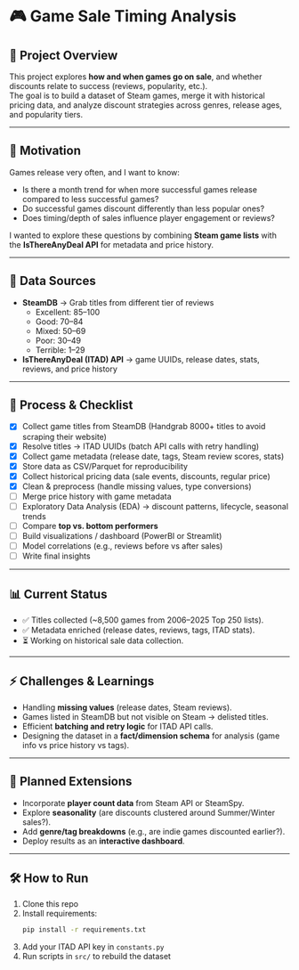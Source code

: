 # 🎮 Game Sale Timing Analysis

## 📌 Project Overview
This project explores **how and when games go on sale**, and whether discounts relate to success (reviews, popularity, etc.).  
The goal is to build a dataset of Steam games, merge it with historical pricing data, and analyze discount strategies across genres, release ages, and popularity tiers.

---

## 🚀 Motivation
Games release very often, and I want to know:
- Is there a month trend for when more successful games release compared to less successful games?
- Do successful games discount differently than less popular ones?  
- Does timing/depth of sales influence player engagement or reviews?  

I wanted to explore these questions by combining **Steam game lists** with the **IsThereAnyDeal API** for metadata and price history.

---

## 📂 Data Sources
- **SteamDB** → Grab titles from different tier of reviews
    - Excellent: 85–100
    - Good: 70–84
    - Mixed: 50–69
    - Poor: 30–49
    - Terrible: 1–29
- **IsThereAnyDeal (ITAD) API** → game UUIDs, release dates, stats, reviews, and price history  

---

## 🔄 Process & Checklist
- [x] Collect game titles from SteamDB (Handgrab 8000+ titles to avoid scraping their website)  
- [x] Resolve titles → ITAD UUIDs (batch API calls with retry handling)  
- [x] Collect game metadata (release date, tags, Steam review scores, stats)  
- [x] Store data as CSV/Parquet for reproducibility  
- [x] Collect historical pricing data (sale events, discounts, regular price)  
- [x] Clean & preprocess (handle missing values, type conversions)  
- [ ] Merge price history with game metadata  
- [ ] Exploratory Data Analysis (EDA) → discount patterns, lifecycle, seasonal trends  
- [ ] Compare **top vs. bottom performers**  
- [ ] Build visualizations / dashboard (PowerBI or Streamlit)  
- [ ] Model correlations (e.g., reviews before vs after sales)  
- [ ] Write final insights  

---

## 📊 Current Status
- ✅ Titles collected (~8,500 games from 2006–2025 Top 250 lists).  
- ✅ Metadata enriched (release dates, reviews, tags, ITAD stats).  
- ⏳ Working on historical sale data collection.  

---

## ⚡ Challenges & Learnings
- Handling **missing values** (release dates, Steam reviews).  
- Games listed in SteamDB but not visible on Steam → delisted titles.  
- Efficient **batching and retry logic** for ITAD API calls.  
- Designing the dataset in a **fact/dimension schema** for analysis (game info vs price history vs tags).  

---

## 🔮 Planned Extensions
- Incorporate **player count data** from Steam API or SteamSpy.  
- Explore **seasonality** (are discounts clustered around Summer/Winter sales?).  
- Add **genre/tag breakdowns** (e.g., are indie games discounted earlier?).  
- Deploy results as an **interactive dashboard**.  

---

## 🛠️ How to Run
1. Clone this repo  
2. Install requirements:  
   ```bash
   pip install -r requirements.txt
3. Add your ITAD API key in `constants.py`
4. Run scripts in `src/` to rebuild the dataset